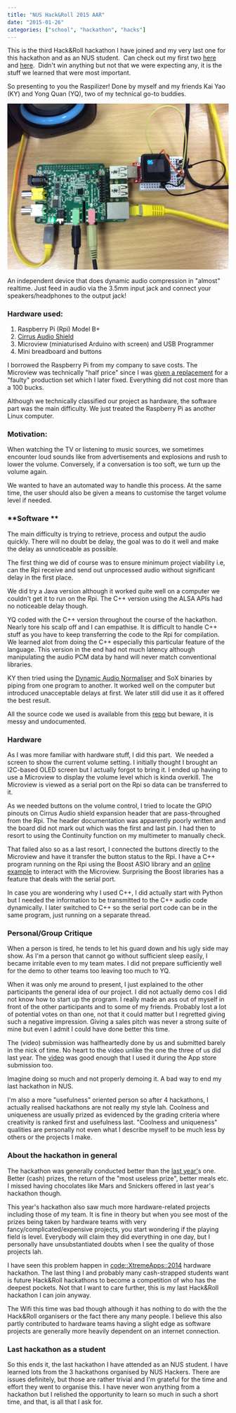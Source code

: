 ```yaml
---
title: "NUS Hack&Roll 2015 AAR"
date: "2015-01-26"
categories: ["school", "hackathon", "hacks"]
---
```


This is the third Hack&Roll hackathon I have joined and my very last one for this hackathon and as an NUS student.  Can check out my first two [here](/2014/01/what-i-did-nus-hackroll-2014/) and [here](/2013/02/my-experience-nus-hackroll-2013/ "here").  Didn't win anything but not that we were expecting any, it is the stuff we learned that were most important.

So presenting to you the Raspilizer! Done by myself and my friends Kai Yao (KY) and Yong Quan (YQ), two of my technical go-to buddies.

![rasplizer](images/rasplizer.jpg)

An independent device that does dynamic audio compression in "almost" realtime. Just feed in audio via the 3.5mm input jack and connect your speakers/headphones to the output jack!
<!--more-->
### Hardware used:

1. Raspberry Pi (Rpi) Model B+
2. [Cirrus Audio Shield](http://www.element14.com/community/community/raspberry-pi/raspberry-pi-accessories/cirrus_logic_audio_card)
3. Microview (miniaturised Arduino with screen) and USB Programmer
4. Mini breadboard and buttons

I borrowed the Raspberry Pi from my company to save costs. The Microview was technically "half price" since I was [given a replacement](https://www.sparkfun.com/news/1575) for a "faulty" production set which I later fixed. Everything did not cost more than a 100 bucks.

Although we technically classified our project as hardware, the software part was the main difficulty. We just treated the Raspberry Pi as another Linux computer.

### Motivation:

When watching the TV or listening to music sources, we sometimes encounter loud sounds like from advertisements and explosions and rush to lower the volume. Conversely, if a conversation is too soft, we turn up the volume again.

We wanted to have an automated way to handle this process. At the same time, the user should also be given a means to customise the target volume level if needed.

### **Software **

The main difficulty is trying to retrieve, process and output the audio quickly. There will no doubt be delay, the goal was to do it well and make the delay as unnoticeable as possible.

The first thing we did of course was to ensure minimum project viability i.e, can the Rpi receive and send out unprocessed audio without significant delay in the first place.

We did try a Java version although it worked quite well on a computer we couldn't get it to run on the Rpi. The C++ version using the ALSA APIs had no noticeable delay though.

YQ coded with the C++ version throughout the course of the hackathon. Nearly tore his scalp off and I can empathise. It is difficult to handle C++ stuff as you have to keep transferring the code to the Rpi for compilation. We learned alot from doing the C++ especially this particular feature of the language. This version in the end had not much latency although manipulating the audio PCM data by hand will never match conventional libraries.

KY then tried using the [Dynamic Audio Normaliser](https://github.com/lordmulder/DynamicAudioNormalizer) and SoX binaries by piping from one program to another. It worked well on the computer but introduced unacceptable delays at first. We later still did use it as it offered the best result.

All the source code we used is available from this [repo](https://github.com/yeokm1/rpi-audio) but beware, it is messy and undocumented.

### Hardware

As I was more familiar with hardware stuff, I did this part.  We needed a screen to show the current volume setting. I initially thought I brought an I2C-based OLED screen but I actually forgot to bring it. I ended up having to use a Microview to display the volume level which is kinda overkill. The Microview is viewed as a serial port on the Rpi so data can be transferred to it.

As we needed buttons on the volume control, I tried to locate the GPIO pinouts on Cirrus Audio shield expansion header that are pass-throughed from the Rpi. The header documentation was apparently poorly written and the board did not mark out which was the first and last pin. I had then to resort to using the Continuity function on my multimeter to manually check.

That failed also so as a last resort, I connected the buttons directly to the Microview and have it transfer the button status to the Rpi. I have a C++ program running on the Rpi using the Boost ASIO library and an [online example](http://www.webalice.it/fede.tft/serial_port/serial_port.html) to interact with the Microview. Surprising the Boost libraries has a feature that deals with the serial port.

In case you are wondering why I used C++, I did actually start with Python but I needed the information to be transmitted to the C++ audio code dynamically. I later switched to C++ so the serial port code can be in the same program, just running on a separate thread.

### Personal/Group Critique

When a person is tired, he tends to let his guard down and his ugly side may show. As I'm a person that cannot go without sufficient sleep easily, I became irritable even to my team mates. I did not prepare sufficiently well for the demo to other teams too leaving too much to YQ.

When it was only me around to present, I just explained to the other participants the general idea of our project. I did not actually demo cos I did not know how to start up the program. I really made an ass out of myself in front of the other participants and to some of my friends. Probably lost a lot of potential votes on than one, not that it could matter but I regretted giving such a negative impression. Giving a sales pitch was never a strong suite of mine but even I admit I could have done better this time.

The (video) submission was halfheartedly done by us and submitted barely in the nick of time. No heart to the video unlike the one the three of us did last year. The [video](https://www.youtube.com/watch?v=PRGcK7gzbnM) was good enough that I used it during the App store submission too.

Imagine doing so much and not properly demoing it. A bad way to end my last hackathon in NUS.

I'm also a more "usefulness" oriented person so after 4 hackathons, I actually realised hackathons are not really my style lah. Coolness and uniqueness are usually prized as evidenced by the grading criteria where creativity is ranked first and usefulness last. "Coolness and uniqueness" qualities are personally not even what I describe myself to be much less by others or the projects I make.

### About the hackathon in general

The hackathon was generally conducted better than the [last year'](/2014/01/what-i-did-nus-hackroll-2014/ "What I did in NUS Hack&Roll 2014")s one. Better (cash) prizes, the return of the "most useless prize", better meals etc. I missed having chocolates like Mars and Snickers offered in last year's hackathon though.

This year's hackathon also saw much more hardware-related projects including those of my team. It is fine in theory but when you see most of the prizes being taken by hardware teams with very fancy/complicated/expensive projects, you start wondering if the playing field is level. Everybody will claim they did everything in one day, but I personally have unsubstantiated doubts when I see the quality of those projects lah.

I have seen this problem happen in [code::XtremeApps::2014](/2014/07/codextremeapps-2014-aar/) hardware hackathon. The last thing I and probably many cash-strapped students want is future Hack&Roll hackathons to become a competition of who has the deepest pockets. Not that I want to care further, this is my last Hack&Roll hackathon I can join anyway.

The Wifi this time was bad though although it has nothing to do with the the Hack&Roll organisers or the fact there any many people. I believe this also partly contributed to hardware teams having a slight edge as software projects are generally more heavily dependent on an internet connection.

### Last hackathon as a student

So this ends it, the last hackathon I have attended as an NUS student. I have learned lots from the 3 hackathons organised by NUS Hackers. There are issues definitely, but those are rather trivial and I'm grateful for the time and effort they went to organise this. I have never won anything from a hackathon but I relished the opportunity to learn so much in such a short time, and that, is all that I ask for.
